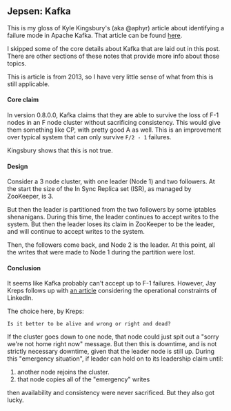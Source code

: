 ## Jepsen: Kafka

This is my gloss of Kyle Kingsbury's (aka @aphyr) article about identifying a failure mode in Apache Kafka. That article can be found [here](https://aphyr.com/posts/293-jepsen-kafka).

I skipped some of the core details about Kafka that are laid out in this post. There are other sections of these notes that provide more info about those topics. 

This is article is from 2013, so I have very little sense of what from this is still applicable.

#### Core claim

In version 0.8.0.0, Kafka claims that they are able to survive the loss of F-1 nodes in an F node cluster without sacrificing consistency. This would give them something like CP, with pretty good A as well. This is an improvement over typical system that can only survive `F/2 - 1` failures. 

Kingsbury shows that this is not true.

#### Design

Consider a 3 node cluster, with one leader (Node 1) and two followers. At the start the size of the In Sync Replica set (ISR), as managed by ZooKeeper, is 3. 

But then the leader is partitioned from the two followers by some iptables shenanigans. During this time, the leader continues to accept writes to the system. But then the leader loses its claim in ZooKeeper to be the leader, and will continue to accept writes to the system. 

Then, the followers come back, and Node 2 is the leader. At this point, all the writes that were made to Node 1 during the partition were lost. 

#### Conclusion

It seems like Kafka probably can't accept up to F-1 failures. However, Jay Kreps follows up with [an article](http://blog.empathybox.com/post/62279088548/a-few-notes-on-kafka-and-jepsen) considering the operational constraints of LinkedIn.

The choice here, by Kreps:

```
Is it better to be alive and wrong or right and dead?
```

If the cluster goes down to one node, that node could just spit out a "sorry we're not home right now" message. But then this is downtime, and is not strictly necessary downtime, given that the leader node is still up. During this "emergency situation", if leader can hold on to its leadership claim until:
1. another node rejoins the cluster.
2. that node copies all of the "emergency" writes

then availability and consistency were never sacrificed. But they also got lucky.

